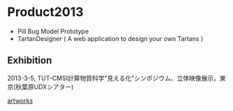 # Product2013


* Pill Bug Model Prototype
* TartanDesigner ( A web application to design your own Tartans )

## Exhibition


2013-3-5, TUT-CMSI計算物質科学"見える化"シンポジウム、立体映像展示，東京(秋葉原UDXシアター)

[artworks](artworks.md) 


